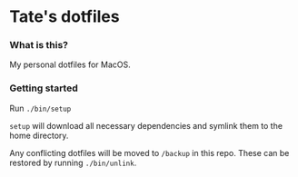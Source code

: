 # Tate's dotfiles

### What is this?

My personal dotfiles for MacOS.

### Getting started

Run `./bin/setup`

`setup` will download all necessary dependencies and symlink them to the home directory.

Any conflicting dotfiles will be moved to `/backup` in this repo. These
can be restored by running `./bin/unlink`.
